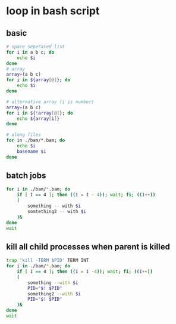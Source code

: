 # loop in bash script

## basic
```bash
# space seperated list
for i in a b c; do
	echo $i
done
# array
array=(a b c)
for i in ${array[@]}; do
	echo $i
done

# alternative array (i is number)
array=(a b c)
for i in ${!array[@]}; do
	echo ${array[i]}
done

# along files
for in ./bam/*.bam; do
	echo $i
	basename $i
done
```

## batch jobs
```bash
for i in ./bam/*.bam; do
	if [ I == 4 ]; then ((I = I - 4)); wait; fi; ((I++))
	(
		something -- with $i
		somtething2 -- with $i
	)&
done
wait
```

## kill all child processes when parent is killed
```bash
trap 'kill -TERM $PID' TERM INT
for i in ./bam/*.bam; do
	if [ I == 4 ]; then ((I = I -4)); wait; fi; ((I++))
	(
		something --with $i
		PID="$! $PID"
		something2 --with $i
		PID="$! $PID"
	)&
done
wait
```
